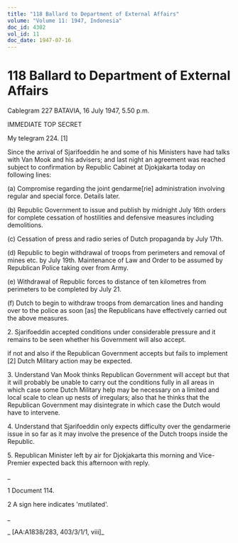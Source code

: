```yaml
---
title: "118 Ballard to Department of External Affairs"
volume: "Volume 11: 1947, Indonesia"
doc_id: 4302
vol_id: 11
doc_date: 1947-07-16
---
```


# 118 Ballard to Department of External Affairs

Cablegram 227 BATAVIA, 16 July 1947, 5.50 p.m.

IMMEDIATE TOP SECRET

My telegram 224. [1]

Since the arrival of Sjarifoeddin he and some of his Ministers have had talks with Van Mook and his advisers; and last night an agreement was reached subject to confirmation by Republic Cabinet at Djokjakarta today on following lines:

(a) Compromise regarding the joint gendarme[rie] administration involving regular and special force. Details later.

(b) Republic Government to issue and publish by midnight July 16th orders for complete cessation of hostilities and defensive measures including demolitions.

(c) Cessation of press and radio series of Dutch propaganda by July 17th.

(d) Republic to begin withdrawal of troops from perimeters and removal of mines etc. by July 19th. Maintenance of Law and Order to be assumed by Republican Police taking over from Army.

(e) Withdrawal of Republic forces to distance of ten kilometres from perimeters to be completed by July 21.

(f) Dutch to begin to withdraw troops from demarcation lines and handing over to the police as soon [as] the Republicans have effectively carried out the above measures.

2\. Sjarifoeddin accepted conditions under considerable pressure and it remains to be seen whether his Government will also accept.

if not and also if the Republican Government accepts but fails to implement [2] Dutch Military action may be expected.

3\. Understand Van Mook thinks Republican Government will accept but that it will probably be unable to carry out the conditions fully in all areas in which case some Dutch Military help may be necessary on a limited and local scale to clean up nests of irregulars; also that he thinks that the Republican Government may disintegrate in which case the Dutch would have to intervene.

4\. Understand that Sjarifoeddin only expects difficulty over the gendarmerie issue in so far as it may involve the presence of the Dutch troops inside the Republic.

5\. Republican Minister left by air for Djokjakarta this morning and Vice-Premier expected back this afternoon with reply.

_

1 Document 114.

2 A sign here indicates 'mutilated'.

_

_ [AA:A1838/283, 403/3/1/1, viii]_
